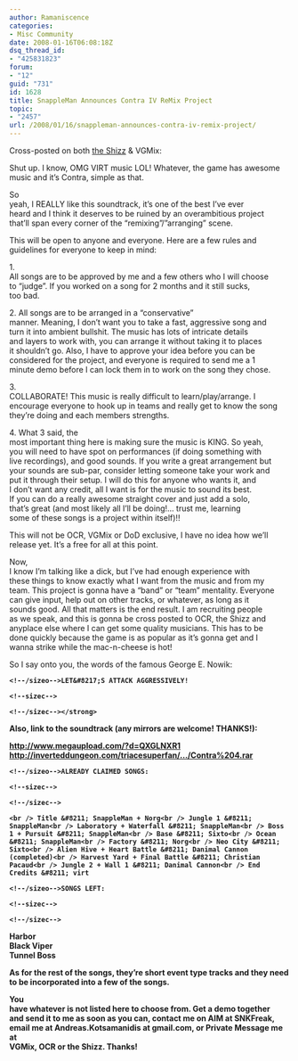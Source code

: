 ```yaml
---
author: Ramaniscence
categories:
- Misc Community
date: 2008-01-16T06:08:18Z
dsq_thread_id:
- "425831823"
forum:
- "12"
guid: "731"
id: 1628
title: SnappleMan Announces Contra IV ReMix Project
topic:
- "2457"
url: /2008/01/16/snappleman-announces-contra-iv-remix-project/
---
```


Cross-posted on both <a href="http://theshizz.org/forum/index.php?showtopic=24260" target="_blank">the Shizz</a> & VGMix:

<div class="quoted-text">
  Shut up. I know, OMG VIRT music LOL! Whatever, the game has awesome music and it&#8217;s Contra, simple as that. </p> 
  
  <p>
    So<br /> yeah, I REALLY like this soundtrack, it&#8217;s one of the best I&#8217;ve ever<br /> heard and I think it deserves to be ruined by an overambitious project<br /> that&#8217;ll span every corner of the &#8220;remixing&#8221;/&#8221;arranging&#8221; scene.
  </p>
</div>

<div class="quoted-text">
  This will be open to anyone and everyone. Here are a few rules and guidelines for everyone to keep in mind:</p> 
  
  <p>
    1.<br /> All songs are to be approved by me and a few others who I will choose<br /> to &#8220;judge&#8221;. If you worked on a song for 2 months and it still sucks,<br /> too bad.
  </p>
  
  <p>
    2. All songs are to be arranged in a &#8220;conservative&#8221;<br /> manner. Meaning, I don&#8217;t want you to take a fast, aggressive song and<br /> turn it into ambient bullshit. The music has lots of intricate details<br /> and layers to work with, you can arrange it without taking it to places<br /> it shouldn&#8217;t go. Also, I have to approve your idea before you can be<br /> considered for the project, and everyone is required to send me a 1<br /> minute demo before I can lock them in to work on the song they chose.
  </p>
  
  <p>
    3.<br /> COLLABORATE! This music is really difficult to learn/play/arrange. I<br /> encourage everyone to hook up in teams and really get to know the song<br /> they&#8217;re doing and each members strengths.
  </p>
  
  <p>
    4. What 3 said, the<br /> most important thing here is making sure the music is KING. So yeah,<br /> you will need to have spot on performances (if doing something with<br /> live recordings), and good sounds. If you write a great arrangement but<br /> your sounds are sub-par, consider letting someone take your work and<br /> put it through their setup. I will do this for anyone who wants it, and<br /> I don&#8217;t want any credit, all I want is for the music to sound its best.<br /> If you can do a really awesome straight cover and just add a solo,<br /> that&#8217;s great (and most likely all I&#8217;ll be doing!&#8230; trust me, learning<br /> some of these songs is a project within itself)!!
  </p>
  
  <p>
    This will not be OCR, VGMix or DoD exclusive, I have no idea how we&#8217;ll release yet. It&#8217;s a free for all at this point.
  </p>
  
  <p>
    Now,<br /> I know I&#8217;m talking like a dick, but I&#8217;ve had enough experience with<br /> these things to know exactly what I want from the music and from my<br /> team. This project is gonna have a &#8220;band&#8221; or &#8220;team&#8221; mentality. Everyone<br /> can give input, help out on other tracks, or whatever, as long as it<br /> sounds good. All that matters is the end result. I am recruiting people<br /> as we speak, and this is gonna be cross posted to OCR, the Shizz and<br /> anyplace else where I can get some quality musicians. This has to be<br /> done quickly because the game is as popular as it&#8217;s gonna get and I<br /> wanna strike while the mac-n-cheese is hot!
  </p>
  
  <p>
    So I say onto you, the words of the famous George E. Nowik: <strong><!--sizeo:3-->
    
    <!--/sizeo-->LET&#8217;S ATTACK AGGRESSIVELY!
    
    <!--sizec-->
    
    <!--/sizec--></strong>
  </p>
  
  <p>
    Also, link to the soundtrack (any mirrors are welcome! THANKS!):
  </p>
  
  <p>
    <a target="_blank" href="http://www.megaupload.com/?d=QXGLNXR1">http://www.megaupload.com/?d=QXGLNXR1</a><br /> <a target="_blank" href="http://inverteddungeon.com/triacesuperfan/SnappleMan/Contra%204.rar">http://inverteddungeon.com/triacesuperfan/&#8230;/Contra%204.rar</a>
  </p>
  
  <p>
    <!--sizeo:3-->
    
    <!--/sizeo-->ALREADY CLAIMED SONGS:
    
    <!--sizec-->
    
    <!--/sizec-->
    
    <br /> Title &#8211; SnappleMan + Norg<br /> Jungle 1 &#8211; SnappleMan<br /> Laboratory + Waterfall &#8211; SnappleMan<br /> Boss 1 + Pursuit &#8211; SnappleMan<br /> Base &#8211; Sixto<br /> Ocean &#8211; SnappleMan<br /> Factory &#8211; Norg<br /> Neo City &#8211; Sixto<br /> Alien Hive + Heart Battle &#8211; Danimal Cannon (completed)<br /> Harvest Yard + Final Battle &#8211; Christian Pacaud<br /> Jungle 2 + Wall 1 &#8211; Danimal Cannon<br /> End Credits &#8211; virt
  </p>
  
  <p>
    <!--sizeo:3-->
    
    <!--/sizeo-->SONGS LEFT:
    
    <!--sizec-->
    
    <!--/sizec-->
  </p>
  
  <p>
    Harbor<br /> Black Viper<br /> Tunnel Boss
  </p>
  
  <p>
    As for the rest of the songs, they&#8217;re short event type tracks and they need to be incorporated into a few of the songs.
  </p>
  
  <p>
    You<br /> have whatever is not listed here to choose from. Get a demo together<br /> and send it to me as soon as you can, contact me on AIM at SNKFreak,<br /> email me at Andreas.Kotsamanidis at gmail.com, or Private Message me at<br /> VGMix, OCR or the Shizz. Thanks!
  </p>
</div>